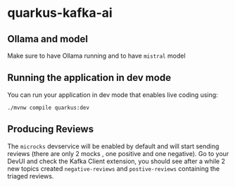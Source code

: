 # quarkus-kafka-ai

## Ollama and model

Make sure to have Ollama running and to have `mistral` model

## Running the application in dev mode

You can run your application in dev mode that enables live coding using:
```shell script
./mvnw compile quarkus:dev
```
## Producing Reviews

The `microcks` devservice will be enabled by default and will start sending reviews (there are only 2 mocks , one positive and one negative). 
Go to your DevUI and check the Kafka Client extension, you should see after a while 2 new topics created `negative-reviews` and `postive-reviews` containing the triaged reviews.





